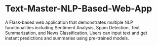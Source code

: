 # Text-Master-NLP-Based-Web-App
A Flask-based web application that demonstrates multiple NLP functionalities including Sentiment Analysis, Spam Detection, Text Summarization, and News Classification. Users can input text and get instant predictions and summaries using pre-trained models.
